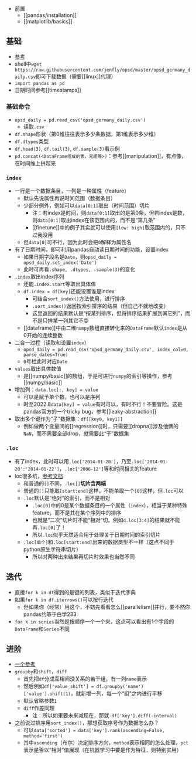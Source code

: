- 前置
  - [[pandas/installation]]
  - [[matplotlib/basics]]
## 基础
- [参考](https://www.dataquest.io/blog/tutorial-time-series-analysis-with-pandas/)
- shell中`wget https://raw.githubusercontent.com/jenfly/opsd/master/opsd_germany_daily.csv`即可下载数据（需要[[linux]]代理）
- `import pandas as pd`
- 日期时间参考[[timestamps]]
### 基础命令
- `opsd_daily = pd.read_csv('opsd_germany_daily.csv')`
  - 读取`.csv`
- `df.shape`形状（第0维往往表示多少条数据，第1维表示多少维）
- `df.dtypes`类型
- `df.head(3)`, `df.tail(3)`, `df.sample(3)`看示例
- `pd.concat(<DataFrame组成的表，元组等>)`：参考[[manipulation]]，有点像，在时间维上拼起来
### `index`
- 一行是一个数据条目，一列是一种属性（feature）
  - 默认先说属性再说时间范围（数据条目）
  - 少部分例外，例如可以`data[0:1]`取出（时间范围）切片
    - 注：若index是时间，则`data[0:1]`取出的是第0条，但若index是数，则`data[0:1]`取出index在该范围内的，而不是“第几条”
    - [[finetune]]中的例子其实就可以使用`[low: high]`取范围内的，只不过我没用
  - 但`data[0]`可不行，因为此时会把`0`解释为属性名
- 有了日期时间，即可利用pandas自动读日期时间的功能，设置index
  - 如果日期字段名是`Date`，则`opsd_daily = opsd_daily.set_index('Date')`
  - 此时可再看`.shape, .dtypes, .sample(3)`的变化
- `.index`取出index序列
  - 还能`.index.start`等取出具体值
  - `df.index = df[key]`还能设置谁是index
    - 可结合`sort_index()`方法使用，进行排序
    - `.sort_index()`返回按索引排序的结果（但自己不就地改变）
    - 这里返回的结果默认是“按某列排序，但将排序结果扩展到其它列”，而不是只排某一列其它不变
  - [[dataframe]]中由二维`numpy`数组直接转化来的`DataFrame`默认`index`是从0开始的连续整数
- 二合一过程（读取和设置`index`）
  - `opsd_daily = pd.read_csv('opsd_germany_daily.csv', index_col=0, parse_dates=True)`
  - `0`号栏此时对应`Date`
- `values`取出具体数值
  - 是[[numpy/basic]]的数组，于是可进行`numpy`的索引等操作，参考[[numpy/basic]]
- 增加列：`data.loc[:, key] = value`
  - 可以是赋予单个数，也可以是序列
  - 时至2022.8`data[key] = value`有时可以，有时不行！不要冒险。这是pandas官方的一个tricky bug，参考[[leaky-abstraction]]
- 取出多个键作为“子”数据集：`df[[key0, key1]]`
  - 例如做两个变量间的[[regression]]时，只需要[[dropna]]涉及他俩的`NaN`，而不需要全部drop，就需要此“子”数据集
### `.loc`
- 有了index，此时可以用`.loc['2014-01-20']`，乃至`.loc['2014-01-20':'2014-01-22']`，`.loc['2006-12']`等和时间相关的feature
- loc很多坑，[参考文档](https://pandas.pydata.org/pandas-docs/stable/reference/api/pandas.DataFrame.loc.html?highlight=loc#pandas.DataFrame.loc)
  - 和普通的`[]`不同，`.loc[]`**切片含两端**
  - 普通的`[]`只能取`[start:end]`这样，不能单取一个`[0]`这样，但`.loc`可以
  - `.loc`默认是“绝对”的索引，而不是相对
    - `.loc[0]`中的0是某个数据条目的一个属性（`index`），相当于某种特殊feature，而不是其在某个序列中的排序
    - 也就是“二次”切片时不能“相对”切。例如`d.loc[3:4]`的结果就不能再`.loc[0]`了！
    - 所以`.loc`似乎天然适合用于处理关于日期时间的索引切片
  - `.loc[单个]`和`.loc[start:end]`出来的数据类型不一样（这点不同于python原生字符串切片）
    - 所以对两种出来结果再切片时效果也当然不同
## 迭代
- 直接`for k in df`得到的是键的列表，类似于迭代字典
- 如果`for k in df.iterrows()`可以按行迭代
  - 但如果你（经常）用这个，不妨先看看怎么[[parallelism]]并行，要不然你pandas约等于白学233
- `for k in series`当然是按顺序一个一个来，这点可以看出有1个字段的`DataFrame`和`Series`不同
## 进阶
- [一个参考](https://blog.csdn.net/weixin_42033491/article/details/108104305)
- `groupby`和`shift`，`diff`
  - 首先把`df`分成互相间没关系的若干组，有一列`name`表示
  - 然后例如`df['value_shift'] = df.groupby('name')['value'].shift(1)`，就新增一列，每一个“组”之内进行平移
  - 默认省略参数`1`
  - `diff`作差同理
    - 注：所以如果要未来减现在，那就`-df['key'].diff(-interval)`
- 之前说过排序用`sort_index()`，那想获取序号作为数据怎么办？
  - 可以`data['sorted'] = data['key'].rank(ascending=False, method='first')`
  - 其中`ascending`（布尔）决定排序方向，`method`表示相同的怎么处理，`pct`表示是否以“相对”值展现（在机器学习中要是作为特征，则特别实用）